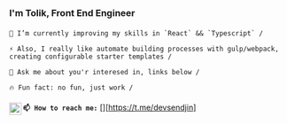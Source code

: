 ## <Title> Hi there 👋 </Title>
### <Description> I'm Tolik, Front End Engineer </Description>

#### <List>

    🌱 I’m currently improving my skills in `React` && `Typescript` /
    
    ⚡ Also, I really like automate building processes with gulp/webpack, creating configurable starter templates /
    
    💬 Ask me about you'r interesed in, links below /
    
    🔥 Fun fact: no fun, just work /
#### </List>
**`📫 How to reach me:`**
[<img align="left" alt="devsendjin | Telegram" width="22px" src="https://cdn.jsdelivr.net/npm/simple-icons@3.13.0/icons/telegram.svg" />][https://t.me/devsendjin]
